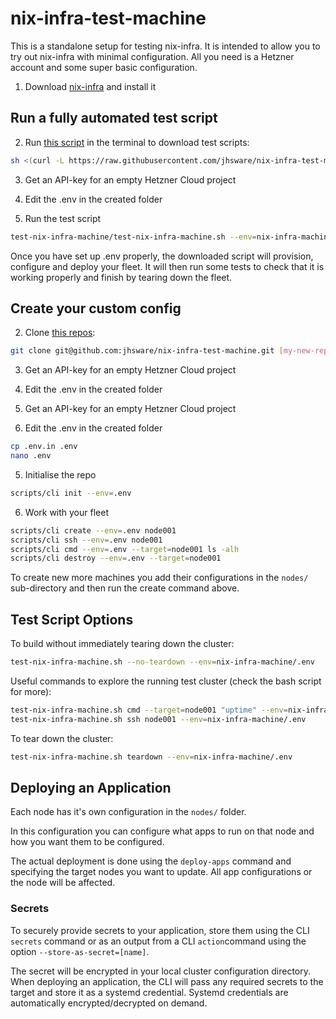 # nix-infra-test-machine
This is a standalone setup for testing nix-infra. It is intended to allow you to try out nix-infra with minimal configuration. All you need is a Hetzner account and some super basic configuration.

1. Download [nix-infra](https://github.com/jhsware/nix-infra/releases) and install it

## Run a fully automated test script

2. Run [this script](https://github.com/jhsware/nix-infra-test-machine/blob/main/scripts/get-test.sh) in the terminal to download test scripts:

```sh
sh <(curl -L https://raw.githubusercontent.com/jhsware/nix-infra-test-machine/refs/heads/main/scripts/get-test.sh)
```
3. Get an API-key for an empty Hetzner Cloud project

4. Edit the .env in the created folder

5. Run the test script

```sh
test-nix-infra-machine/test-nix-infra-machine.sh --env=nix-infra-machine/.env
```

Once you have set up .env properly, the downloaded script will provision, configure and deploy your fleet. It will then run some tests to check that it is working properly and finish by tearing down the fleet.

## Create your custom config

2. Clone [this repos](https://github.com/jhsware/nix-infra-test-machine):

```sh
git clone git@github.com:jhsware/nix-infra-test-machine.git [my-new-repo]
```

3. Get an API-key for an empty Hetzner Cloud project

4. Edit the .env in the created folder

3. Get an API-key for an empty Hetzner Cloud project

4. Edit the .env in the created folder

```sh
cp .env.in .env
nano .env
```

5. Initialise the repo

```sh
scripts/cli init --env=.env
```

6. Work with your fleet

```sh
scripts/cli create --env=.env node001
scripts/cli ssh --env=.env node001
scripts/cli cmd --env=.env --target=node001 ls -alh
scripts/cli destroy --env=.env --target=node001
```

To create new more machines you add their configurations in the `nodes/` sub-directory and then run the create command above.

## Test Script Options

To build without immediately tearing down the cluster:

```sh
test-nix-infra-machine.sh --no-teardown --env=nix-infra-machine/.env
```

Useful commands to explore the running test cluster (check the bash script for more):

```sh
test-nix-infra-machine.sh cmd --target=node001 "uptime" --env=nix-infra-machine/.env
test-nix-infra-machine.sh ssh node001 --env=nix-infra-machine/.env
```

To tear down the cluster:

```sh
test-nix-infra-machine.sh teardown --env=nix-infra-machine/.env
```

## Deploying an Application
Each node has it's own configuration in the `nodes/` folder.

In this configuration you can configure what apps to run on that node and how you want them to be configured.

The actual deployment is done using the `deploy-apps` command and specifying the target nodes you want to update. All app configurations or the node will be affected.

### Secrets
To securely provide secrets to your application, store them using the CLI `secrets` command or as an output from a CLI `action`command using the option `--store-as-secret=[name]`.

The secret will be encrypted in your local cluster configuration directory. When deploying an application, the CLI will pass any required secrets to the target and store it as a systemd credential. Systemd credentials are automatically encrypted/decrypted on demand.
